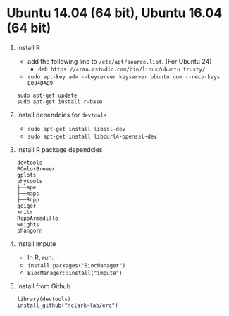 

# Ubuntu 14.04 (64 bit), Ubuntu 16.04 (64 bit)
1. Install R
   - add the following line to `/etc/apt/source.list`.
   (For Ubuntu 24)
     - `deb https://cran.rstudio.com/bin/linux/ubuntu trusty/`
   - `sudo apt-key adv --keyserver keyserver.ubuntu.com --recv-keys E084DAB9`
   ```
   sudo apt-get update
   sudo apt-get install r-base
   ```
2. Install dependcies for `devtools`
   - `sudo apt-get install libssl-dev`
   - `sudo apt-get install libcurl4-openssl-dev`
3. Install R package dependcies
   ```
   devtools
   RColorBrewer
   gplots
   phytools
   ├──ape
   ├──maps
   ├──Rcpp
   geiger
   knitr
   RcppArmadillo
   weights
   phangorn
   ```
4. Install impute
   -   In R, run:
     -   `install.packages("BiocManager")`
     -   `BiocManager::install("impute")`

4. Install from Github
   ```
   library(devtools)
   install_github("nclark-lab/erc")
   ```
